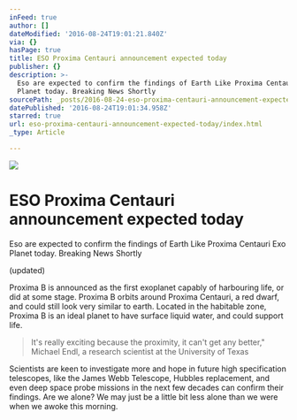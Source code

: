 ```yaml
---
inFeed: true
author: []
dateModified: '2016-08-24T19:01:21.840Z'
via: {}
hasPage: true
title: ESO Proxima Centauri announcement expected today
publisher: {}
description: >-
  Eso are expected to confirm the findings of Earth Like Proxima Centauri Exo
  Planet today. Breaking News Shortly
sourcePath: _posts/2016-08-24-eso-proxima-centauri-announcement-expected-today.md
datePublished: '2016-08-24T19:01:34.958Z'
starred: true
url: eso-proxima-centauri-announcement-expected-today/index.html
_type: Article

---
```

![](https://the-grid-user-content.s3-us-west-2.amazonaws.com/e32ec03b-a1e0-4731-90d1-48b2c4f6ebcb.jpg)

# ESO Proxima Centauri announcement expected today

Eso are expected to confirm the findings of Earth Like Proxima Centauri Exo Planet today. Breaking News Shortly

(updated)

Proxima B is announced as the first exoplanet capably of harbouring life, or did at some stage. Proxima B orbits around Proxima Centauri, a red dwarf, and could still look very similar to earth. Located in the habitable zone, Proxima B is an ideal planet to have surface liquid water, and could support life. 
> 
> It's really exciting because the proximity, it can't get any better," Michael Endl, a research scientist at the University of Texas

Scientists are keen to investigate more and hope in future high specification telescopes, like the James Webb Telescope, Hubbles replacement, and even deep space probe missions in the next few decades can confirm their findings. Are we alone? We may just be a little bit less alone than we were when we awoke this morning.